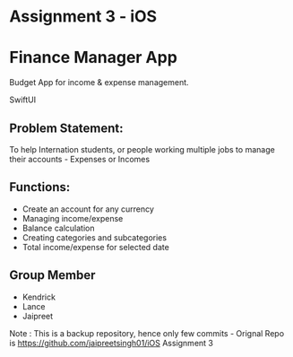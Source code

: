 # Assignment 3 - iOS
# Finance Manager App 

Budget App for income & expense management.

 SwiftUI

## Problem Statement:

To help Internation students, or people working multiple jobs to manage their accounts - Expenses or Incomes

## Functions:
- Create an account for any currency
- Managing income/expense
- Balance calculation
- Creating categories and subcategories
- Total income/expense for selected date

## Group Member
 - Kendrick
 - Lance
 - Jaipreet

Note : This is a backup repository, hence only few commits - Orignal Repo is https://github.com/jaipreetsingh01/iOS Assignment 3
